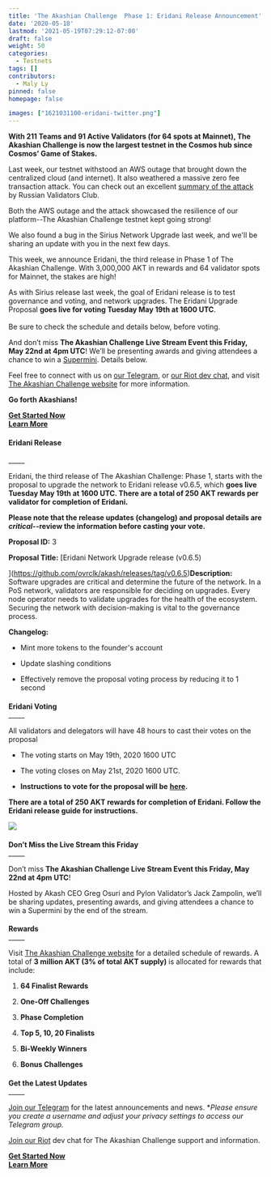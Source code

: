 ```yaml
---
title: 'The Akashian Challenge  Phase 1: Eridani Release Announcement'
date: '2020-05-18'
lastmod: '2021-05-19T07:29:12-07:00'
draft: false
weight: 50
categories:
  - Testnets
tags: []
contributors:
  - Maly Ly
pinned: false
homepage: false

images: ["1621031100-eridani-twitter.png"]
---
```

**With 211 Teams and 91 Active Validators (for 64 spots at Mainnet), The Akashian Challenge is now the largest testnet in the Cosmos hub since Cosmos’ Game of Stakes.**  
  
Last week, our testnet withstood an AWS outage that brought down the centralized cloud (and internet). It also weathered a massive zero fee transaction attack. You can check out an excellent [summary of the attack](https://medium.com/@novysf/the-outcome-from-akash-testnet-zero-fee-transaction-attack-5fd4aaa68d97) by Russian Validators Club.  
  
Both the AWS outage and the attack showcased the resilience of our platform--The Akashian Challenge testnet kept going strong!   
  
We also found a bug in the Sirius Network Upgrade last week, and we'll be sharing an update with you in the next few days.  
  
This week, we announce Eridani, the third release in Phase 1 of The Akashian Challenge. With 3,000,000 AKT in rewards and 64 validator spots for Mainnet, the stakes are high!   
  
As with Sirius release last week, the goal of Eridani release is to test governance and voting, and network upgrades. The Eridani Upgrade Proposal **goes live for voting Tuesday May 19th at 1600 UTC**.  
   
Be sure to check the schedule and details below, before voting.  
  
And don’t miss **The Akashian Challenge Live Stream Event this Friday, May 22nd at 4pm UTC**! We’ll be presenting awards and giving attendees a chance to win a [Supermini](https://akash.network/supermini/). Details below.  
  
Feel free to connect with us on [our Telegram](https://t.me/AkashNW), or [our Riot dev chat](https://riot.im/app/#/room/#akashnet:matrix.org), and visit [The Akashian Challenge website](https://akash.network/challenge/) for more information.  
  
**Go forth Akashians!**

[**Get Started Now**](https://docs.akash.network/akashian/phase1#eridani-upgrade)  
[**Learn More**](https://akash.network/challenge/)

#### **Eridani Release**  
\_\_\_\_\_

Eridani, the third release of The Akashian Challenge: Phase 1, starts with the proposal to upgrade the network to Eridani release v0.6.5, which **goes live Tuesday May 19th at 1600 UTC. There are a total of 250 AKT rewards per validator for completion of Eridani.**  
  
**Please note that the release updates (changelog) and proposal details are** _**critical**_**\--review the information before casting your vote.**  
  
**Proposal ID:** 3  
  
**Proposal Title:** [Eridani Network Upgrade release (v0.6.5)  
  
](https://github.com/ovrclk/akash/releases/tag/v0.6.5)**Description:** Software upgrades are critical and determine the future of the network. In a PoS network, validators are responsible for deciding on upgrades. Every node operator needs to validate upgrades for the health of the ecosystem. Securing the network with decision-making is vital to the governance process.  
  
**Changelog:**

*   Mint more tokens to the founder's account
    
*   Update slashing conditions
    
*   Effectively remove the proposal voting process by reducing it to 1 second
    

####   
**Eridani Voting**  
\_\_\_\_\_

All validators and delegators will have 48 hours to cast their votes on the proposal

*   The voting starts on May 19th, 2020 1600 UTC
    
*   The voting closes on May 21st, 2020 1600 UTC.
    
*   **Instructions to vote for the proposal will be** [**here**](https://docs.akash.network/akashian/phase1#eridani-upgrade)**.**
    

**There are a total of 250 AKT rewards for completion of Eridani. Follow the Eridani release guide for instructions.**

![](https://www.datocms-assets.com/45776/1620922422-screen-shot-2020-05-18-at-12-22-35-pm.png)

####   
**Don’t Miss the Live Stream this Friday**  
\_\_\_\_\_

Don’t miss **The Akashian Challenge Live Stream Event this Friday, May 22nd at 4pm UTC**! 

Hosted by Akash CEO Greg Osuri and Pylon Validator’s Jack Zampolin, we’ll be sharing updates, presenting awards, and giving attendees a chance to win a Supermini by the end of the stream.

####   
**Rewards**  
\_\_\_\_\_

Visit [The Akashian Challenge website](https://akash.network/blog/the-akashian-challenge-incentivized-testnet-live/) for a detailed schedule of rewards. A total of **3 million AKT (3% of total AKT supply)** is allocated for rewards that include:

1.  **64 Finalist Rewards**
    
2.  **One-Off Challenges**
    
3.  **Phase Completion**
    
4.  **Top 5, 10, 20 Finalists**
    
5.  **Bi-Weekly Winners**
    
6.  **Bonus Challenges**
    

####   
**Get the Latest Updates**  
\_\_\_\_\_

[Join our Telegram](https://t.me/AkashNW) for the latest announcements and news. \*_Please ensure you create a username and adjust your privacy settings to access our Telegram group._

[Join our Riot](https://riot.im/app/#/room/#akashnet:matrix.org) dev chat for The Akashian Challenge support and information.

[**Get Started Now**](https://docs.akash.network/akashian/phase1#eridani-upgrade)  
[**Learn More**](https://akash.network/challenge/)